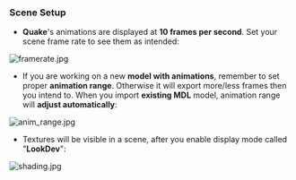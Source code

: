 ### Scene Setup ###
* **Quake**'s animations are displayed at **10 frames per second**. Set your scene frame rate to see them as intended:

![framerate.jpg](https://bitbucket.org/repo/p4Gp9Be/images/2266614613-framerate.jpg)

* If you are working on a new **model with animations**, remember to set proper **animation range**. Otherwise it will export more/less frames then you intend to. When you import **existing MDL** model, animation range will **adjust automatically**:

![anim_range.jpg](https://bitbucket.org/repo/p4Gp9Be/images/2859680947-anim_range.jpg)

* Textures will be visible in a scene, after you enable display mode called "**LookDev**": 

![shading.jpg](https://bitbucket.org/repo/p4Gp9Be/images/2911808600-shading.jpg)